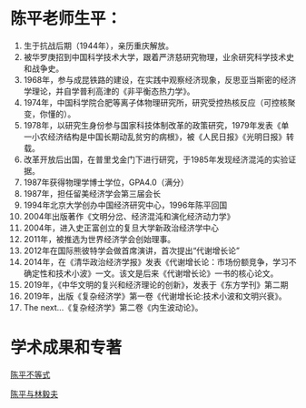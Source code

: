 # 陈平老师生平：
1. 生于抗战后期（1944年），亲历重庆解放。
2. 被华罗庚招到中国科学技术大学，跟着严济慈研究物理，业余研究科学技术史和战争史。
3. 1968年，参与成昆铁路的建设，在实践中观察经济现象，反思亚当斯密的经济学理论，并自学普利高津的《非平衡态热力学》。
4. 1974年，中国科学院合肥等离子体物理研究所，研究受控热核反应（可控核聚变，你懂的）。
5. 1978年，以研究生身份参与国家科技体制改革的政策研究，1979年发表《单一小农经济结构是中国长期动乱贫穷的病根》，被《人民日报》《光明日报》转载。
6. 改革开放后出国，在普里戈金门下进行研究，于1985年发现经济混沌的实验证据。
7. 1987年获得物理学博士学位，GPA4.0（满分）
8. 1987年，担任留美经济学会第三届会长
9. 1994年北京大学创办中国经济研究中心，1996年陈平回国
10. 2004年出版著作《文明分岔、经济混沌和演化经济动力学》
11. 2004年，进入史正富创立的复旦大学新政治经济学中心
12. 2011年，被推选为世界经济学会创始理事。
13. 2012年在国际熊彼特学会做首席演讲，首次提出“代谢增长论”
14. 2014年，在《清华政治经济学报》发表《代谢增长论：市场份额竞争，学习不确定性和技术小波》一文。该文是后来《代谢增长论》一书的核心论文。
15. 2019年，《中华文明的复兴和经济理论的创新》，发表于《东方学刊》第二期
16. 2019年，出版《复杂经济学》第一卷《代谢增长论:技术小波和文明兴衰》。
17. The next...《复杂经济学》第二卷《内生波动论》。

# 学术成果和专著
[陈平不等式](陈平不等式.md)

[陈平与林毅夫](陈平与林毅夫.md)
